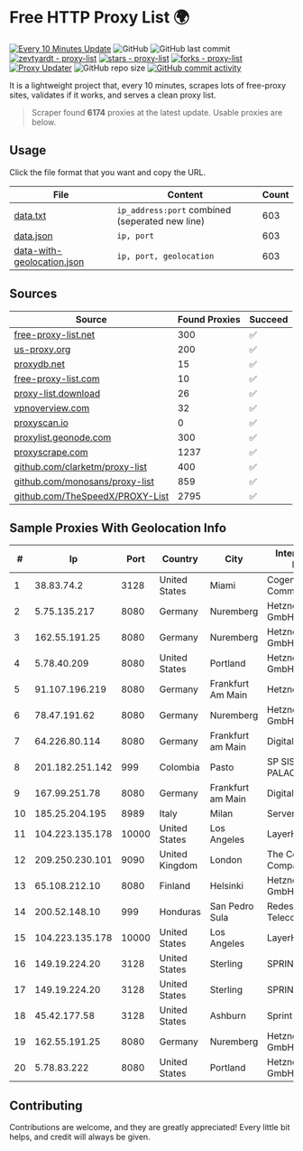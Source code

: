 
# Free HTTP Proxy List 🌍

[![Every 10 Minutes Update](https://github.com/mertguvencli/http-proxy-list/actions/workflows/main.yml/badge.svg?branch=main)](https://github.com/mertguvencli/http-proxy-list/actions/workflows/main.yml)
![GitHub](https://img.shields.io/github/license/mertguvencli/http-proxy-list)
![GitHub last commit](https://img.shields.io/github/last-commit/mertguvencli/http-proxy-list)
[![zevtyardt - proxy-list](https://img.shields.io/static/v1?label=zevtyardt&message=proxy-list&color=blue&logo=github)](https://github.com/zevtyardt/proxy-list "Go to GitHub repo")
[![stars - proxy-list](https://img.shields.io/github/stars/zevtyardt/proxy-list?style=social)](https://github.com/zevtyardt/proxy-list)
[![forks - proxy-list](https://img.shields.io/github/forks/zevtyardt/proxy-list?style=social)](https://github.com/zevtyardt/proxy-list)
[![Proxy Updater](https://github.com/zevtyardt/proxy-list/workflows/Proxy%20Updater/badge.svg)](https://github.com/zevtyardt/proxy-list/actions?query=workflow:"Proxy+Updater")
![GitHub repo size](https://img.shields.io/github/repo-size/zevtyardt/proxy-list)
[![GitHub commit activity](https://img.shields.io/github/commit-activity/m/zevtyardt/proxy-list?logo=commits)](https://github.com/zevtyardt/proxy-list/commits/main)

It is a lightweight project that, every 10 minutes, scrapes lots of free-proxy sites, validates if it works, and serves a clean proxy list.

> Scraper found **6174** proxies at the latest update. Usable proxies are below.

## Usage

Click the file format that you want and copy the URL.

|File|Content|Count|
|----|-------|-----|
|[data.txt](https://raw.githubusercontent.com/mertguvencli/http-proxy-list/main/proxy-list/data.txt)|`ip_address:port` combined (seperated new line)|603|
|[data.json](https://raw.githubusercontent.com/mertguvencli/http-proxy-list/main/proxy-list/data.json)|`ip, port`|603|
|[data-with-geolocation.json](https://raw.githubusercontent.com/mertguvencli/http-proxy-list/main/proxy-list/data-with-geolocation.json)|`ip, port, geolocation`|603|

## Sources

|Source|Found Proxies|Succeed|
|------|-------------|-------|
|[free-proxy-list.net](https://free-proxy-list.net)|300|✅|
|[us-proxy.org](https://www.us-proxy.org)|200|✅|
|[proxydb.net](http://proxydb.net)|15|✅|
|[free-proxy-list.com](https://free-proxy-list.com/?page=&port=&type%5B%5D=http&type%5B%5D=https&up_time=0&search=Search)|10|✅|
|[proxy-list.download](https://www.proxy-list.download/HTTP)|26|✅|
|[vpnoverview.com](https://vpnoverview.com/privacy/anonymous-browsing/free-proxy-servers)|32|✅|
|[proxyscan.io](https://www.proxyscan.io)|0|✅|
|[proxylist.geonode.com](https://proxylist.geonode.com/api/proxy-list?limit=300&page=1&sort_by=lastChecked&sort_type=desc&protocols=http,https)|300|✅|
|[proxyscrape.com](https://api.proxyscrape.com/v2/?request=displayproxies&protocol=http&timeout=10000&country=all&ssl=all&anonymity=all)|1237|✅|
|[github.com/clarketm/proxy-list](https://raw.githubusercontent.com/clarketm/proxy-list/master/proxy-list-raw.txt)|400|✅|
|[github.com/monosans/proxy-list](https://raw.githubusercontent.com/monosans/proxy-list/main/proxies/http.txt)|859|✅|
|[github.com/TheSpeedX/PROXY-List](https://raw.githubusercontent.com/TheSpeedX/PROXY-List/master/http.txt)|2795|✅|


## Sample Proxies With Geolocation Info

|#|Ip|Port|Country|City|Internet Service Provider|
|-|--|----|-------|----|-------------------------|
|1|38.83.74.2|3128|United States|Miami|Cogent Communications|
|2|5.75.135.217|8080|Germany|Nuremberg|Hetzner Online GmbH|
|3|162.55.191.25|8080|Germany|Nuremberg|Hetzner Online GmbH|
|4|5.78.40.209|8080|United States|Portland|Hetzner Online GmbH|
|5|91.107.196.219|8080|Germany|Frankfurt Am Main|Hetzner Online AG|
|6|78.47.191.62|8080|Germany|Nuremberg|Hetzner Online GmbH|
|7|64.226.80.114|8080|Germany|Frankfurt am Main|DigitalOcean|
|8|201.182.251.142|999|Colombia|Pasto|SP SISTEMAS PALACIOS LTDA|
|9|167.99.251.78|8080|Germany|Frankfurt am Main|DigitalOcean, LLC|
|10|185.25.204.195|8989|Italy|Milan|Servereasy Italy|
|11|104.223.135.178|10000|United States|Los Angeles|LayerHost|
|12|209.250.230.101|9090|United Kingdom|London|The Constant Company|
|13|65.108.212.10|8080|Finland|Helsinki|Hetzner Online GmbH|
|14|200.52.148.10|999|Honduras|San Pedro Sula|Redes y Telecomunicaciones|
|15|104.223.135.178|10000|United States|Los Angeles|LayerHost|
|16|149.19.224.20|3128|United States|Sterling|SPRINT|
|17|149.19.224.20|3128|United States|Sterling|SPRINT|
|18|45.42.177.58|3128|United States|Ashburn|Sprint|
|19|162.55.191.25|8080|Germany|Nuremberg|Hetzner Online GmbH|
|20|5.78.83.222|8080|United States|Portland|Hetzner Online GmbH|



## Contributing

Contributions are welcome, and they are greatly appreciated! Every
little bit helps, and credit will always be given.

